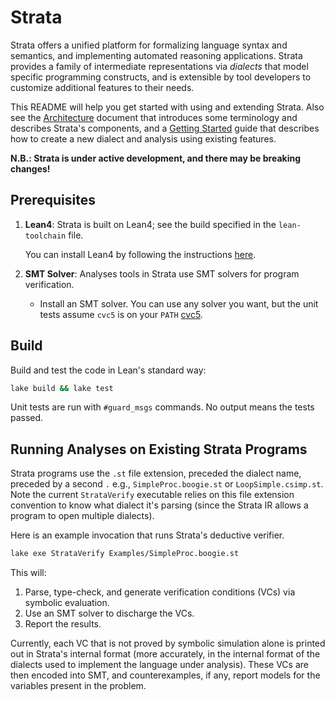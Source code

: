 # Strata

Strata offers a unified platform for formalizing language syntax and
semantics, and implementing automated reasoning applications. Strata
provides a family of intermediate representations via _dialects_ that
model specific programming constructs, and is extensible by tool
developers to customize additional features to their needs.

This README will help you get started with using and extending
Strata. Also see the [Architecture](docs/Architecture.md) document
that introduces some terminology and describes Strata's components,
and a [Getting Started](docs/GettingStarted.md) guide that describes
how to create a new dialect and analysis using existing features.

**N.B.: Strata is under active development, and there may be breaking
changes!**

## Prerequisites

1. **Lean4**: Strata is built on Lean4; see the build specified in the
   `lean-toolchain` file.

   You can install Lean4 by following the instructions [here](https://lean-lang.org/).

2. **SMT Solver**: Analyses tools in Strata use SMT solvers for program
   verification.
   - Install an SMT solver. You can use any solver you want, but the unit
     tests assume `cvc5` is on your `PATH` [cvc5](https://cvc5.github.io/).

## Build

Build and test the code in Lean's standard way:

```bash
lake build && lake test
```

Unit tests are run with `#guard_msgs` commands. No output means the tests passed.

## Running Analyses on Existing Strata Programs

Strata programs use the `.st` file extension, preceded the dialect name,
preceded by a second `.` e.g., `SimpleProc.boogie.st` or
`LoopSimple.csimp.st`. Note the current `StrataVerify` executable
relies on this file extension convention to know what dialect it's
parsing (since the Strata IR allows a program to open multiple
dialects).

Here is an example invocation that runs Strata's deductive verifier.

```bash
lake exe StrataVerify Examples/SimpleProc.boogie.st
```

This will:
1. Parse, type-check, and generate verification conditions (VCs) via
   symbolic evaluation.
2. Use an SMT solver to discharge the VCs.
3. Report the results.

Currently, each VC that is not proved by symbolic simulation alone is
printed out in Strata's internal format (more accurately, in the
internal format of the dialects used to implement the language under
analysis). These VCs are then encoded into SMT, and counterexamples,
if any, report models for the variables present in the problem.

